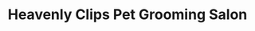---
title: "Heavenly Clips Pet Grooming Salon"
url: /hanover-county/heavenly-clips-pet-grooming-salon/
shop: pet grooming
---